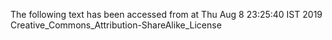 The following text has been accessed from at Thu Aug 8 23:25:40 IST 2019
Creative_Commons_Attribution-ShareAlike_License
